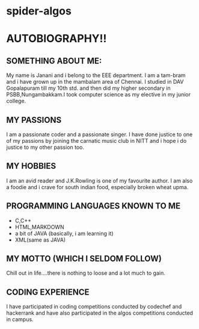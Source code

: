 # spider-algos
# AUTOBIOGRAPHY!! 
## SOMETHING ABOUT ME:

 My name is Janani and i belong to the EEE department. I am a tam-bram and i have grown up in the mambalam area of Chennai. I studied in DAV Gopalapuram till my 10th std. and then did my higher secondary in PSBB,Nungambakkam.I took computer science as my elective in my junior college.

## MY PASSIONS

I am a passionate coder and a passionate singer. I have done justice to one of my passions by joining the carnatic music club in NITT and i hope i do justice to my other passion too.

## MY HOBBIES

I am an avid reader and J.K.Rowling is one of my favourite author. I am also a foodie and i crave for south indian food, especially broken wheat upma.

## PROGRAMMING LANGUAGES KNOWN TO ME
* C,C++
* HTML,MARKDOWN
* a bit of JAVA (basically, i am learning it)
* XML(same as JAVA)

## MY MOTTO (WHICH I SELDOM FOLLOW)

Chill out in life....there is nothing to loose and a lot much to gain.

## CODING EXPERIENCE

I have participated in coding competitions conducted by codechef and hackerrank and have also participated in the algos competitions conducted in campus.

		

